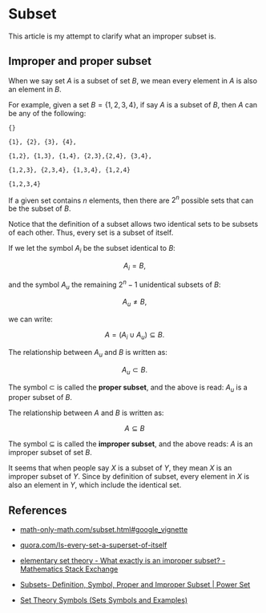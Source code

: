 # Subset

This article is my attempt to clarify what an improper subset is.

## Improper and proper subset 

When we say set $A$ is a subset of set $B$, we mean every element in $A$ is also an element in $B$.

For example, given a set $B = \lbrace 1,2,3,4 \rbrace$, if say $A$ is a subset of $B$, then $A$ can be any of the following: 

``` 
{} 

{1}, {2}, {3}, {4},

{1,2}, {1,3}, {1,4}, {2,3},{2,4}, {3,4},

{1,2,3}, {2,3,4}, {1,3,4}, {1,2,4}

{1,2,3,4}
```

If a given set contains $n$ elements, then there are $2^n$ possible sets that can be the subset of $B$. 

Notice that the definition of a subset allows two identical sets to be subsets of each other. Thus, every set is a subset of itself. 

If we let the symbol $A_i$ be the subset identical to $B$:

$$
A_i = B,
$$

and the symbol $A_u$ the remaining $2^n - 1$ unidentical subsets of $B$: 

$$
A_u \neq B,
$$

we can write: 

$$
A = (A_i \cup A_u) \subseteq B.
$$

The relationship between $A_u$ and $B$ is written as:

$$
A_u \subset B.
$$

The symbol $\subset$ is called the **proper subset**, and the above is read: $A_u$ is a proper subset of $B$. 

The relationship between $A$ and $B$ is written as:

$$
A \subseteq B
$$

The symbol $\subseteq$ is called the **improper subset**, and the above reads: $A$ is an improper subset of set $B$. 

It seems that when people say $X$ is a subset of $Y$, they mean $X$ is an improper subset of $Y$. Since by definition of subset, every element in $X$ is also an element in $Y$, which include the identical set.

     
## References 

- [math-only-math.com/subset.html#google_vignette](https://www.math-only-math.com/subset.html#google_vignette)
- [quora.com/Is-every-set-a-superset-of-itself](https://www.quora.com/Is-every-set-a-superset-of-itself)
- [elementary set theory - What exactly is an improper subset? - Mathematics Stack Exchange](https://math.stackexchange.com/questions/2370884/what-exactly-is-an-improper-subset) 

- [Subsets- Definition, Symbol, Proper and Improper Subset | Power Set](https://byjus.com/maths/subsets/)
-  [Set Theory Symbols (Sets Symbols and Examples)](https://byjus.com/maths/set-theory-symbols/) 
